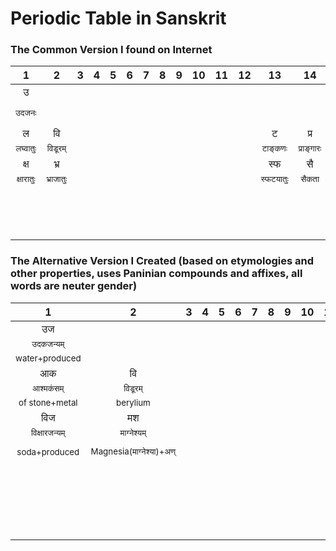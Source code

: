 # Periodic Table in Sanskrit  

### The Common Version I found on Internet  
|1|2|3|4|5|6|7|8|9|10|11|12|13|14|15|16|17|18|  
|:-:|:-:|:-:|:-:|:-:|:-:|:-:|:-:|:-:|:-:|:-:|:-:|:-:|:-:|:-:|:-:|:-:|:-:|  
|उ|||||||||||||||||सू/य|  
|<sub>उदजनः</sub>|<sub></sub>|<sub></sub>|<sub></sub>|<sub></sub>|<sub></sub>|<sub></sub>|<sub></sub>|<sub></sub>|<sub></sub>|<sub></sub>|<sub></sub>|<sub></sub>|<sub></sub>|<sub></sub>|<sub></sub>|<sub></sub>|<sub>सूर्यातिः/यानातिः</sub>|  
|ल|वि|||||||||||ट|प्र|भू|ज|त|शि|  
|<sub>लघ्वातुः</sub>|<sub>विडूरम्</sub>|<sub></sub>|<sub></sub>|<sub></sub>|<sub></sub>|<sub></sub>|<sub></sub>|<sub></sub>|<sub></sub>|<sub></sub>|<sub></sub>|<sub>टाङ्कणः</sub>|<sub>प्राङ्गारः</sub>|<sub>भूयातिः</sub>|<sub>जारकम्</sub>|<sub>तरस्विनी</sub>|<sub>शिथिरातिः</sub>|  
|क्ष|भ्र|||||||||||स्फ|सै|भ|शु|नी|मम्|  
|<sub>क्षारातुः</sub>|<sub>भ्राजातुः</sub>|<sub></sub>|<sub></sub>|<sub></sub>|<sub></sub>|<sub></sub>|<sub></sub>|<sub></sub>|<sub></sub>|<sub></sub>|<sub></sub>|<sub>स्फटयातुः</sub>|<sub>सैकता</sub>|<sub>भास्वरः</sub>|<sub>शुल्वारिः</sub>|<sub>नीरजी</sub>|<sub>मन्दातिः</sub>|  
|||||||||||||||||||  
|<sub></sub>|<sub></sub>|<sub></sub>|<sub></sub>|<sub></sub>|<sub></sub>|<sub></sub>|<sub></sub>|<sub></sub>|<sub></sub>|<sub></sub>|<sub></sub>|<sub></sub>|<sub></sub>|<sub></sub>|<sub></sub>|<sub></sub>|<sub></sub>|  
|||||||||||||||||||  
|<sub></sub>|<sub></sub>|<sub></sub>|<sub></sub>|<sub></sub>|<sub></sub>|<sub></sub>|<sub></sub>|<sub></sub>|<sub></sub>|<sub></sub>|<sub></sub>|<sub></sub>|<sub></sub>|<sub></sub>|<sub></sub>|<sub></sub>|<sub></sub>|  
|||||||||||||||||||  
|<sub></sub>|<sub></sub>|<sub></sub>|<sub></sub>|<sub></sub>|<sub></sub>|<sub></sub>|<sub></sub>|<sub></sub>|<sub></sub>|<sub></sub>|<sub></sub>|<sub></sub>|<sub></sub>|<sub></sub>|<sub></sub>|<sub></sub>|<sub></sub>|  
|||||||||||||||||||  
|<sub></sub>|<sub></sub>|<sub></sub>|<sub></sub>|<sub></sub>|<sub></sub>|<sub></sub>|<sub></sub>|<sub></sub>|<sub></sub>|<sub></sub>|<sub></sub>|<sub></sub>|<sub></sub>|<sub></sub>|<sub></sub>|<sub></sub>|<sub></sub>|  
|||||||||||||||||||  
|<sub></sub>|<sub></sub>|<sub></sub>|<sub></sub>|<sub></sub>|<sub></sub>|<sub></sub>|<sub></sub>|<sub></sub>|<sub></sub>|<sub></sub>|<sub></sub>|<sub></sub>|<sub></sub>|<sub></sub>|<sub></sub>|<sub></sub>|<sub></sub>|  
|||||||||||||||||||  
|<sub></sub>|<sub></sub>|<sub></sub>|<sub></sub>|<sub></sub>|<sub></sub>|<sub></sub>|<sub></sub>|<sub></sub>|<sub></sub>|<sub></sub>|<sub></sub>|<sub></sub>|<sub></sub>|<sub></sub>|<sub></sub>|<sub></sub>|<sub></sub>|  
|||||||||||||||||||  
|<sub></sub>|<sub></sub>|<sub></sub>|<sub></sub>|<sub></sub>|<sub></sub>|<sub></sub>|<sub></sub>|<sub></sub>|<sub></sub>|<sub></sub>|<sub></sub>|<sub></sub>|<sub></sub>|<sub></sub>|<sub></sub>|<sub></sub>|<sub></sub>|  

### The Alternative Version I Created (based on etymologies and other properties, uses Paninian compounds and affixes, all words are neuter gender)  
|1|2|3|4|5|6|7|8|9|10|11|12|13|14|15|16|17|18|  
|:-:|:-:|:-:|:-:|:-:|:-:|:-:|:-:|:-:|:-:|:-:|:-:|:-:|:-:|:-:|:-:|:-:|:-:|  
|उज|||||||||||||||||सूत्व|  
|<sub>उदकजन्यम्</sub>|<sub></sub>|<sub></sub>|<sub></sub>|<sub></sub>|<sub></sub>|<sub></sub>|<sub></sub>|<sub></sub>|<sub></sub>|<sub></sub>|<sub></sub>|<sub></sub>|<sub></sub>|<sub></sub>|<sub></sub>|<sub></sub>|<sub>सूर्यतत्वम्</sub>|  
|<sub>water+produced</sub>|<sub></sub>|<sub></sub>|<sub></sub>|<sub></sub>|<sub></sub>|<sub></sub>|<sub></sub>|<sub></sub>|<sub></sub>|<sub></sub>|<sub></sub>|<sub></sub>|<sub></sub>|<sub></sub>|<sub></sub>|<sub></sub>|<sub>sun+essence</sub>|  
|आक|वि|||||||||||टक|कुय|वामु|प्रशु|प्रव|नशु|  
|<sub>आश्मकंसम्</sub>|<sub>विडूरम्</sub>|<sub></sub>|<sub></sub>|<sub></sub>|<sub></sub>|<sub></sub>|<sub></sub>|<sub></sub>|<sub></sub>|<sub></sub>|<sub></sub>|<sub>टङ्ककंसम्</sub>|<sub>कौकिलीयम्</sub>|<sub>वायुमुख्यम्</sub>|<sub>प्राणशुषिलम्</sub>|<sub>प्रवाहशुषिलम्</sub>|<sub>नवशुषिलम्</sub>|  
|<sub>of stone+metal</sub>|<sub>berylium</sub>|<sub></sub>|<sub></sub>|<sub></sub>|<sub></sub>|<sub></sub>|<sub></sub>|<sub></sub>|<sub></sub>|<sub></sub>|<sub></sub>|<sub>borax+metal</sub>|<sub>of coal</sub>|<sub>air+main</sub>|<sub>life+gas</sub>|<sub>flow+gas</sub>|<sub>new+gas</sub>|  
|विज|मश|||||||||||स्फट्|सित|भाभ|गक|ख्ल|आय|  
|<sub>विक्षारजन्यम्</sub>|<sub>माग्नेश्यम्</sub>|<sub></sub>|<sub></sub>|<sub></sub>|<sub></sub>|<sub></sub>|<sub></sub>|<sub></sub>|<sub></sub>|<sub></sub>|<sub></sub>|<sub>स्फटीय</sub>|<sub>सिकताङ्गम्</sub>|<sub>भास्वद्भारि</sub>|<sub>गन्धकम्</sub>|<sub>खाद्यलवणशुषिलम्</sub>|<sub>आलस्यशुषिलम्</sub>|  
|<sub>soda+produced</sub>|<sub>Magnesia(माग्नेश्या)+अण्</sub>|<sub></sub>|<sub></sub>|<sub></sub>|<sub></sub>|<sub></sub>|<sub></sub>|<sub></sub>|<sub></sub>|<sub></sub>|<sub></sub>|<sub></sub>|<sub></sub>|<sub>light+bearer</sub>|<sub>sulphur</sub>|<sub>food+table salt+gas</sub>|<sub>idle+gas</sub>|  
|||||||||||||||||||  
|<sub></sub>|<sub></sub>|<sub></sub>|<sub></sub>|<sub></sub>|<sub></sub>|<sub></sub>|<sub></sub>|<sub></sub>|<sub></sub>|<sub></sub>|<sub></sub>|<sub></sub>|<sub></sub>|<sub></sub>|<sub></sub>|<sub></sub>|<sub></sub>|  
|<sub></sub>|<sub></sub>|<sub></sub>|<sub></sub>|<sub></sub>|<sub></sub>|<sub></sub>|<sub></sub>|<sub></sub>|<sub></sub>|<sub></sub>|<sub></sub>|<sub></sub>|<sub></sub>|<sub></sub>|<sub></sub>|<sub></sub>|<sub></sub>|  
|||||||||||||||||||  
|<sub></sub>|<sub></sub>|<sub></sub>|<sub></sub>|<sub></sub>|<sub></sub>|<sub></sub>|<sub></sub>|<sub></sub>|<sub></sub>|<sub></sub>|<sub></sub>|<sub></sub>|<sub></sub>|<sub></sub>|<sub></sub>|<sub></sub>|<sub></sub>|  
|<sub></sub>|<sub></sub>|<sub></sub>|<sub></sub>|<sub></sub>|<sub></sub>|<sub></sub>|<sub></sub>|<sub></sub>|<sub></sub>|<sub></sub>|<sub></sub>|<sub></sub>|<sub></sub>|<sub></sub>|<sub></sub>|<sub></sub>|<sub></sub>|  
|||||||||||||||||||  
|<sub></sub>|<sub></sub>|<sub></sub>|<sub></sub>|<sub></sub>|<sub></sub>|<sub></sub>|<sub></sub>|<sub></sub>|<sub></sub>|<sub></sub>|<sub></sub>|<sub></sub>|<sub></sub>|<sub></sub>|<sub></sub>|<sub></sub>|<sub></sub>|  
|<sub></sub>|<sub></sub>|<sub></sub>|<sub></sub>|<sub></sub>|<sub></sub>|<sub></sub>|<sub></sub>|<sub></sub>|<sub></sub>|<sub></sub>|<sub></sub>|<sub></sub>|<sub></sub>|<sub></sub>|<sub></sub>|<sub></sub>|<sub></sub>|  
|||||||||||||||||||  
|<sub></sub>|<sub></sub>|<sub></sub>|<sub></sub>|<sub></sub>|<sub></sub>|<sub></sub>|<sub></sub>|<sub></sub>|<sub></sub>|<sub></sub>|<sub></sub>|<sub></sub>|<sub></sub>|<sub></sub>|<sub></sub>|<sub></sub>|<sub></sub>|  
|<sub></sub>|<sub></sub>|<sub></sub>|<sub></sub>|<sub></sub>|<sub></sub>|<sub></sub>|<sub></sub>|<sub></sub>|<sub></sub>|<sub></sub>|<sub></sub>|<sub></sub>|<sub></sub>|<sub></sub>|<sub></sub>|<sub></sub>|<sub></sub>|  
|||||||||||||||||||  
|<sub></sub>|<sub></sub>|<sub></sub>|<sub></sub>|<sub></sub>|<sub></sub>|<sub></sub>|<sub></sub>|<sub></sub>|<sub></sub>|<sub></sub>|<sub></sub>|<sub></sub>|<sub></sub>|<sub></sub>|<sub></sub>|<sub></sub>|<sub></sub>|  
|<sub></sub>|<sub></sub>|<sub></sub>|<sub></sub>|<sub></sub>|<sub></sub>|<sub></sub>|<sub></sub>|<sub></sub>|<sub></sub>|<sub></sub>|<sub></sub>|<sub></sub>|<sub></sub>|<sub></sub>|<sub></sub>|<sub></sub>|<sub></sub>|  
|||||||||||||||||||  
|<sub></sub>|<sub></sub>|<sub></sub>|<sub></sub>|<sub></sub>|<sub></sub>|<sub></sub>|<sub></sub>|<sub></sub>|<sub></sub>|<sub></sub>|<sub></sub>|<sub></sub>|<sub></sub>|<sub></sub>|<sub></sub>|<sub></sub>|<sub></sub>|  
|<sub></sub>|<sub></sub>|<sub></sub>|<sub></sub>|<sub></sub>|<sub></sub>|<sub></sub>|<sub></sub>|<sub></sub>|<sub></sub>|<sub></sub>|<sub></sub>|<sub></sub>|<sub></sub>|<sub></sub>|<sub></sub>|<sub></sub>|<sub></sub>|  
|||||||||||||||||||  
|<sub></sub>|<sub></sub>|<sub></sub>|<sub></sub>|<sub></sub>|<sub></sub>|<sub></sub>|<sub></sub>|<sub></sub>|<sub></sub>|<sub></sub>|<sub></sub>|<sub></sub>|<sub></sub>|<sub></sub>|<sub></sub>|<sub></sub>|<sub></sub>|  
